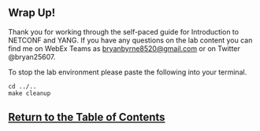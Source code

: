 ## Wrap Up!

Thank you for working through the self-paced guide for Introduction to NETCONF and YANG. If you have any questions on the lab content you can find me on WebEx Teams as bryanbyrne8520@gmail.com or on Twitter @bryan25607.

To stop the lab environment please paste the following into your terminal.

```
cd ../..
make cleanup
```
## [Return to the Table of Contents](../../README.md)